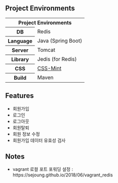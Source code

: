 <h2>Project Environments</h2>
<table>
  <tr>
    <th colspan="2">Project Environments</th>
  </tr>
  <tr>
    <th>DB</th>
    <td>Redis</td>
  </tr>
  <tr>
    <th>Language</th>
    <td>Java (Spring Boot)</td>
  </tr>
  <tr>
    <th>Server</th>
    <td>Tomcat</td>
  </tr>
  <tr>
    <th>Library</th>
    <td>Jedis (for Redis)</td>
  </tr>
  <tr>
    <th>CSS</th>
    <td><a href="https://github.com/ArunMichaelDsouza/CSS-Mint">CSS-Mint</a></td>
  </tr>
  <tr>
    <th>Build</th>
    <td>Maven</td>
  </tr>
</table>
<h2>Features</h2>
<ul>
  <li>회원가입</li>
  <li>로그인</li>
  <li>로그아웃</li>
  <li>회원탈퇴</li>
  <li>회원 정보 수정</li>
  <li>회원가입 데이터 유효성 검사</li>
</ul>
<h2>Notes</h2>
<ul>
  <li>vagrant 로컬 포트 포워딩 설정 : https://sejoung.github.io/2018/06/vagrant_redis</li>
</ul>

